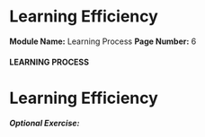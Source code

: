 <!--
 // Platform: Academy
// URL: https://academy.hackthebox.com/module/9/section/48
// Platform Version: V1
// Module ID: 9
// Module Name: Learning Process
// Module Difficulty: Fundamental
// Section ID: 48
// Section Title: Learning Efficiency
// Page Title: Learning Process
// Page Number: 6
-->

# Learning Efficiency

**Module Name:** Learning Process **Page Number:** 6

#### LEARNING PROCESS

# Learning Efficiency

##### Optional Exercise:

####
